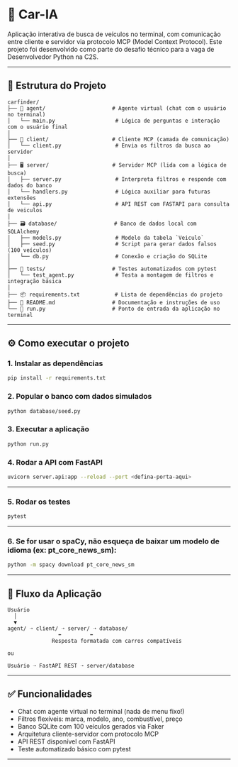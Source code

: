 # 🚗 Car-IA

Aplicação interativa de busca de veículos no terminal, com comunicação entre cliente e servidor via protocolo MCP (Model Context Protocol). Este projeto foi desenvolvido como parte do desafio técnico para a vaga de Desenvolvedor Python na C2S.

---

## 🧭 Estrutura do Projeto

```
carfinder/
├── 🧠 agent/                     # Agente virtual (chat com o usuário no terminal)
│   └── main.py                   # Lógica de perguntas e interação com o usuário final
│
├── 📡 client/                    # Cliente MCP (camada de comunicação)
│   └── client.py                 # Envia os filtros da busca ao servidor
│
├── 🖥️ server/                    # Servidor MCP (lida com a lógica de busca)
│   ├── server.py                 # Interpreta filtros e responde com dados do banco
│   └── handlers.py               # Lógica auxiliar para futuras extensões
│   └── api.py                    # API REST com FASTAPI para consulta de veiculos
│
├── 🗃️ database/                  # Banco de dados local com SQLAlchemy
│   ├── models.py                 # Modelo da tabela `Veiculo`
│   ├── seed.py                   # Script para gerar dados falsos (100 veículos)
│   └── db.py                     # Conexão e criação do SQLite
│
├── 🧪 tests/                     # Testes automatizados com pytest
│   └── test_agent.py             # Testa a montagem de filtros e integração básica
│
├── 📦 requirements.txt           # Lista de dependências do projeto
├── 📖 README.md                  # Documentação e instruções de uso
└── 🚀 run.py                     # Ponto de entrada da aplicação no terminal
```

---

## ⚙️ Como executar o projeto

### 1. Instalar as dependências

```bash
pip install -r requirements.txt
```

### 2. Popular o banco com dados simulados

```bash
python database/seed.py
```

### 3. Executar a aplicação

```bash
python run.py
```

### 4. Rodar a API com FastAPI

```bash
uvicorn server.api:app --reload --port <defina-porta-aqui>
```

---

### 5. Rodar os testes

```bash
pytest
```

---

### 6. Se for usar o spaCy, não esqueça de baixar um modelo de idioma (ex: pt_core_news_sm):

```bash
python -m spacy download pt_core_news_sm
```

---

## 🧩 Fluxo da Aplicação

```
Usuário
  │
  ▼
agent/ ➝ client/ ➝ server/ ➝ database/
                ⬅         ⬅
              Resposta formatada com carros compatíveis

ou

Usuário ➝ FastAPI REST ➝ server/database
```

---

## ✅ Funcionalidades

- Chat com agente virtual no terminal (nada de menu fixo!)
- Filtros flexíveis: marca, modelo, ano, combustível, preço
- Banco SQLite com 100 veículos gerados via Faker
- Arquitetura cliente-servidor com protocolo MCP
- API REST disponível com FastAPI
- Teste automatizado básico com pytest

---

